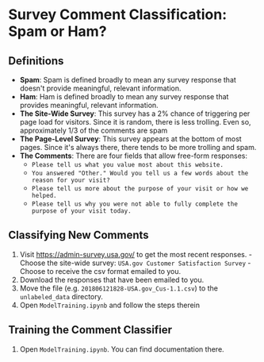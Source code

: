 # Survey Comment Classification:  Spam or Ham?

## Definitions
  - **Spam**: Spam is defined broadly to mean any survey response that doesn't
    provide meaningful, relevant information.
  - **Ham**:  Ham is defined broadly to mean any survey response that provides
    meaningful, relevant information.
  - **The Site-Wide Survey**:  This survey has a 2% chance of triggering per
    page load for visitors. Since it is random, there is less trolling. Even so,
    approximately 1/3 of the comments are spam
  - **The Page-Level Survey**:  This survey appears at the bottom of most pages.
    Since it's always there, there tends to be more trolling and spam.
  - **The Comments**:  There are four fields that allow free-form responses:
    - `Please tell us what you value most about this website.`
    - `You answered "Other." Would you tell us a few words about the reason for
      your visit?`
    - `Please tell us more about the purpose of your visit or how we helped.`
    - `Please tell us why you were not able to fully complete the purpose of your
      visit today.`

## Classifying New Comments
  1. Visit https://admin-survey.usa.gov/ to get the most recent responses.
    - Choose the site-wide survey:  `USA.gov Customer Satisfaction Survey`
    - Choose to receive the csv format emailed to you.
  2. Download the responses that have been emailed to you.
  3. Move the file (e.g. `201806121828-USA.gov_Cus-1.1.csv`) to the `unlabeled_data` directory.
  4. Open `ModelTraining.ipynb` and follow the steps therein

## Training the Comment Classifier
  1. Open `ModelTraining.ipynb`. You can find documentation there.
